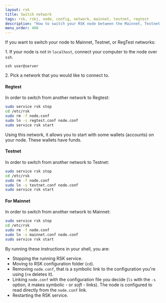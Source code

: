 ```yaml
---
layout: rsk
title: Switch network
tags: rsk, rskj, node, config, network, mainnet, testnet, regtest
description: "How to switch your RSK node between the Mainnet, Testnet, and RegTest networks"
menu_order: 400
---
```


If you want to switch your node to Mainnet, Testnet, or RegTest networks:

1\. If your node is not in `localhost`, connect your computer to the node over `ssh`.

```shell
ssh user@server
```

2\. Pick a network that you would like to connect to.

#### Regtest

In order to switch from another network to Regtest:

```bash
sudo service rsk stop
cd /etc/rsk
sudo rm -f node.conf
sudo ln -s regtest.conf node.conf
sudo service rsk start
```

Using this network, it allows you to start with some wallets (accounts) on your node. These wallets have funds.


#### Testnet

In order to switch from another network to Testnet:

```bash
sudo service rsk stop
cd /etc/rsk
sudo rm -f node.conf
sudo ln -s testnet.conf node.conf
sudo service rsk start
```

#### For Mainnet

In order to switch from another network to Mainnet:

```bash
sudo service rsk stop
cd /etc/rsk
sudo rm -f node.conf
sudo ln -s mainnet.conf node.conf
sudo service rsk start
```

By running these instructions in your shell, you are:

- Stopping the running RSK service.
- Moving to RSK configuration folder (`cd`).
- Removing `node.conf`, that is a symbolic link to the configuration you're using (`rm` deletes it).
- Linking `node.conf` with the configuration file you decide (`ls` with the `-s` option, it makes symbolic - or _soft_ - links). The node is configured to read directly from the `node.conf` link.
- Restarting the RSK service.

